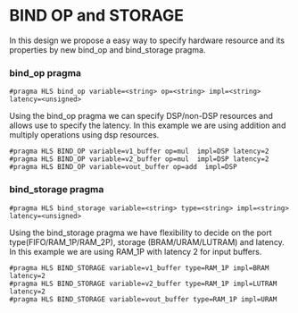 BIND OP and STORAGE
=============
In this design we propose a easy way to specify hardware resource and its properties by new bind_op and bind_storage pragma.

### bind_op pragma
```
#pragma HLS bind_op variable=<string> op=<string> impl=<string> latency=<unsigned>
```
Using the bind_op pragma we can specify DSP/non-DSP resources and allows use to specify the latency. In this example we are using addition and multiply operations using dsp resources.
```
#pragma HLS BIND_OP variable=v1_buffer op=mul  impl=DSP latency=2
#pragma HLS BIND_OP variable=v2_buffer op=mul  impl=DSP latency=2
#pragma HLS BIND_OP variable=vout_buffer op=add  impl=DSP 
```

### bind_storage pragma
```
#pragma HLS bind_storage variable=<string> type=<string> impl=<string> latency=<unsigned> 
```
Using the bind_storage pragma we have flexibility to decide on the port type(FIFO/RAM_1P/RAM_2P), storage (BRAM/URAM/LUTRAM) and latency. In this example we are using RAM_1P with latency 2 for input buffers.
```
#pragma HLS BIND_STORAGE variable=v1_buffer type=RAM_1P impl=BRAM latency=2
#pragma HLS BIND_STORAGE variable=v2_buffer type=RAM_1P impl=LUTRAM latency=2
#pragma HLS BIND_STORAGE variable=vout_buffer type=RAM_1P impl=URAM
```
